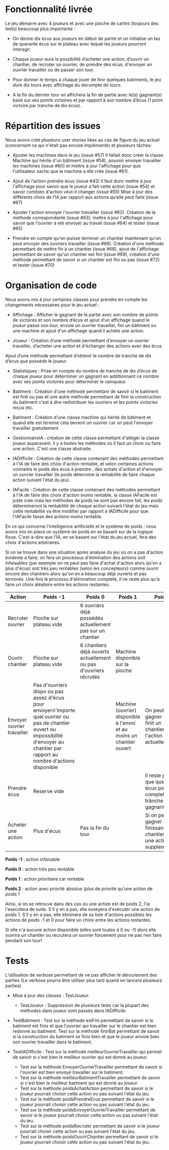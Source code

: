 # Fonctionnalité livrée
Le jeu démarre avec 4 joueurs et avec une pioche de cartes (toujours des tests) beaucoup plus importante :
* On donne dix écus aux joueurs en début de partie et on initialise un tas de quarante écus sur le plateau avec lequel les joueurs pourront interagir.

* Chaque joueur aura la possibilité d’acheter une action, d’ouvrir un chantier, de recruter un ouvrier, de prendre des écus, d'envoyer un ouvrier travailler ou de passer son tour.

* Pour donner le temps à chaque jouer de finir quelques batiments, le jeu dure dix tours avec affichage du decompte de tours.

* A la fin du dernier tour on affichera la fin de partie avec le(s) gagnant(s) basé sur ses points victoires et par rapport à son nombre d’écus (1 point victoire par tranche de dix écus).

# Répartition des issues
Nous avons créé plusieurs user stories liées au cas de figure du jeu actuel (concernant ce qui n'était pas encore implémenté) et plusieurs tâches:

* Ajouter les machines dans le jeu (issue #57)
Il fallait donc créer la classe Machine qui hérite d'un bâtiment (issue #58), pouvoir envoyer travailler les machines (issue #60) et mettre à jour l'affichage pour que l'utilisateur sache que la machine a été crée (issue #61).

* Ajout de l’action prendre écus (issue #42)
Il faut donc mettre à jour l'affichage pour savoir que le joueur a fait cette action (issue #54) et savoir combien d'action veut-il changer (issue #55) Mise à jour des différents choix de l’IA par rapport aux actions qu’elle peut faire (issue #67)

* Ajouter l'action envoyer l'ouvrier travailler (issue #62).
Création de la méthode correspondante (issue #63), mettre à jour l'affichage pour savoir que l'ouvrier à eté envoyer au travail (issue #64) et tester (issue #65)

* Prendre en compte qu'on puisse terminer un chantier maintenant qu'on peut envoyer des ouvriers travailler (issue #66).
Création d'une méthode permettant de mettre fin à un chantier (issue #68), ajout de l'affichage permettant de savoir qu'un chantier est fini (issue #69), création d'une méthode permettant de savoir si un chantier est fini ou pas (issue #72) et tester (issue #70)


# Organisation de code

Nous avons mis à jour certaines classes pour prendre en compte les changements nécessaires pour le jeu actuel :
* Affichage : Afficher le gagnant de la partie avec son nombre de points de victoires et son nombre d’écus et ajout d’un affichage quand le joueur passe son tour, envoie un ouvrier travailler, fini un bâtiment ou une machine et ajout d'un affichage quand il achète une action.

* Joueur : Création d’une méthode permettant d'envoyer un ouvrier travailler, d’acheter une action et d'échanger des actions avec des écus.

Ajout d’une méthode permettant d’obtenir le nombre de tranche de dix d’écus que possède le joueur.
* Statistiques : Prise en compte du nombre de tranche de dix d’écus de chaque joueur pour déterminer un gagnant en additionnant ce nombre avec ses points victoires pour déterminer le vainqueur.

* Batiment : Création d'une méthode permettant de savoir si le batiment est finit ou pas et une autre méthode permettant de finir la construction du batiment c'est à dire redistribuer les ouvriers et les points victories reçus etc.

* Batiment : Création d'une classe machine qui hérite de bâtiment et quand elle est terminé cela devient un ouvrier car on peut l'envoyer travailler gratuitement.

* GestionnaireIA : création de cette classe permettant d'alléger la classe joueur auparavant, il y a toutes les méthodes où il faut un choix ou faire une action.
C'est une classe abstraite.

* IADifficile : Création de cette classe contenant des méthodes permettant à l'IA de faire des choix d'action rentable, et selon certaines actions connaitre le poids des ecus à prendre , des achats d'action et d'envoyer un ouvrier travailler (le poids détermine la rentabilité de faire chaque action suivant l'état du jeu).

* IAFacile : Création de cette classe contenant des méthodes permettant à l'IA de faire des choix d'action moins rentable, la classe IAFacile est juste crée mais les méthodes de poids ne sont pas encore fait, les poids détermineront la rentabilité de chaque action suivant l'état du jeu mais cette rentabilité va être modifier par rapport à IADifficile pour que l'IAFacile fasse des actions moins rentable.	

En ce qui concerne l'intelligence artificielle et le système de poids : nous avons mis en place un système de poids en se basant sur de la logique floue. C'est-à-dire que l'IA, en se basant sur l'état du jeu actuel, fera des choix d'actions arbitraires.

Si on se trouve dans une situation après analyse du jeu où on a pas d'action évidente à faire, on fera un processus d'élimination des actions soit infaisables (par exemple on ne peut pas faire d'achat d'action alors qu'on a plus d'écus) soit très peu rentables (selon les concepteurs) comme ouvrir encore des chantiers alors qu'on en a beaucoup déjà ouverts et pas terminés. Une fois le processu d'elimination completé, il ne reste plus qu'à faire un choix aléatoire entre les actions restantes.

Action | Poids -1 |Poids 0 | Poids 1 | Poids 2
|----------------|-------------------------|----------------|-----------------|----------------
Recruter ouvrier | Pioche sur plateau vide | 6 ouvrièrs déjà possédés actuellement pas sur un chantier | |
Ouvrir chantier | Pioche sur plateau vide | 6 chantiers déjà ouverts actuellement ou pas d'ouvriers récrutés | Machine disponible sur la pioche|
Envoyer ouvrier travailler | Pas d'ouvriers dispo ou pas assez d'écus pour envoyern'importe quel ouvrier ou pas de chantier ouvert ou impossibilité d'envoyer au chantier par rapport au nombre d'actions disponible | | Machine (ouvrier) disponible à l'envoi et au moins un chantier ouvert | On peut gagner si on finit un chantier avec l'action actuelle
Prendre écus | Reserve vide | | | Il reste plus que quelques écus pour completer une trânche de 10 gagnante
Acheter une action | Plus d'écus | Pas la fin du tour | | Si on peut gagner en finissant un chantier avec une action supplementaire

**Poids -1** : action infaisable

**Poids 0** : action très peu rentable

**Poids 1** : action prioritaire car rentable

**Poids 2** : action avec priorité absolue (plus de priorité qu'une action de poids 1

Ainsi, si on se retrouve dans des cas où une action est de poids 2, l'ia l'executera de suite. S'il y en a pas, elle esseyera d'exécuter une action de poids 1. S'il y en a pas, elle eliminera de sa liste d'actions possibles les actions de poids -1 et 0 pour faire un choix entre les actions restantes.

Si elle n'a aucune action disponible (elles sont toutes à 0 ou -1) alors elle ouvrira un chantier ou recrutera un ouvrier forcement pour ne pas rien faire pendant son tour!

# Tests
L’utilisation de verbose permettant de ne pas afficher le déroulement des parties (Le verbose pourra être utiliser plus tard quand on lancera plusieurs parties)
* Mise à jour des classes : TestJoueur. 
  *	TestJoueur : Suppression de plusieurs tests car la plupart des méthodes dans joueur sont passés dans IADifficile.
  
*	TestBatiment : Test sur la méthode estFini permettant de savoir si le batiment est finis et que l'ouvrier qui travailler sur le chantier est bien redonné au batiment.
Test sur la méthode finirBat permettant de savoir si la construction du batiment se finis bien et que le joueur envoie bien son ouvrier travailler dans le batiment.

* TestIADifficile : Test sur la méthode meilleurOuvrierTravailler qui permet de savoir si c'est bien le meilleur ouvrier qui est donné au joueur.
  * Test sur la méthode EnvoyerOuvrierTravailler permettant de savoir si l'ouvrier est bien envoyé travailler sur le batiment.
  * Test sur la méthode meilleurBatimentTravailler permettant de savoir si c'est bien le meilleur batiment qui est donné au joueur.
  * Test sur la méthode poidsAchatAction permettant de savoir si le joueur pourrait choisir cette action ou pas suivant l'état du jeu.
  * Test sur la méthode poidsPrendreEcus permettant de savoir si le joueur pourrait choisir cette action ou pas suivant l'état du jeu.
  * Test sur la méthode poidsEnvoyerOuvrierTravailler permettant de savoir si le joueur pourrait choisir cette action ou pas suivant l'état du jeu.
  * Test sur la méthode poidsRecruter permettant de savoir si le joueur pourrait choisir cette action ou pas suivant l'état du jeu.
  * Test sur la méthode poidsOuvrirChantier permettant de savoir si le joueur pourrait choisir cette action ou pas suivant l'état du jeu.
